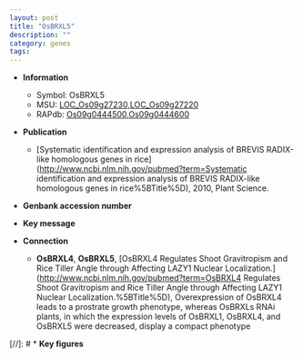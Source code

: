 ```yaml
---
layout: post
title: "OsBRXL5"
description: ""
category: genes
tags: 
---
```


* **Information**  
    + Symbol: OsBRXL5  
    + MSU: [LOC_Os09g27230](http://rice.plantbiology.msu.edu/cgi-bin/ORF_infopage.cgi?orf=LOC_Os09g27230),[LOC_Os09g27220](http://rice.plantbiology.msu.edu/cgi-bin/ORF_infopage.cgi?orf=LOC_Os09g27220)  
    + RAPdb: [Os09g0444500](http://rapdb.dna.affrc.go.jp/viewer/gbrowse_details/irgsp1?name=Os09g0444500),[Os09g0444600](http://rapdb.dna.affrc.go.jp/viewer/gbrowse_details/irgsp1?name=Os09g0444600)  

* **Publication**  
    + [Systematic identification and expression analysis of BREVIS RADIX-like homologous genes in rice](http://www.ncbi.nlm.nih.gov/pubmed?term=Systematic identification and expression analysis of BREVIS RADIX-like homologous genes in rice%5BTitle%5D), 2010, Plant Science.

* **Genbank accession number**  

* **Key message**  

* **Connection**  
    + __OsBRXL4__, __OsBRXL5__, [OsBRXL4 Regulates Shoot Gravitropism and Rice Tiller Angle through Affecting LAZY1 Nuclear Localization.](http://www.ncbi.nlm.nih.gov/pubmed?term=OsBRXL4 Regulates Shoot Gravitropism and Rice Tiller Angle through Affecting LAZY1 Nuclear Localization.%5BTitle%5D),  Overexpression of OsBRXL4 leads to a prostrate growth phenotype, whereas OsBRXLs RNAi plants, in which the expression levels of OsBRXL1, OsBRXL4, and OsBRXL5 were decreased, display a compact phenotype

[//]: # * **Key figures**  


